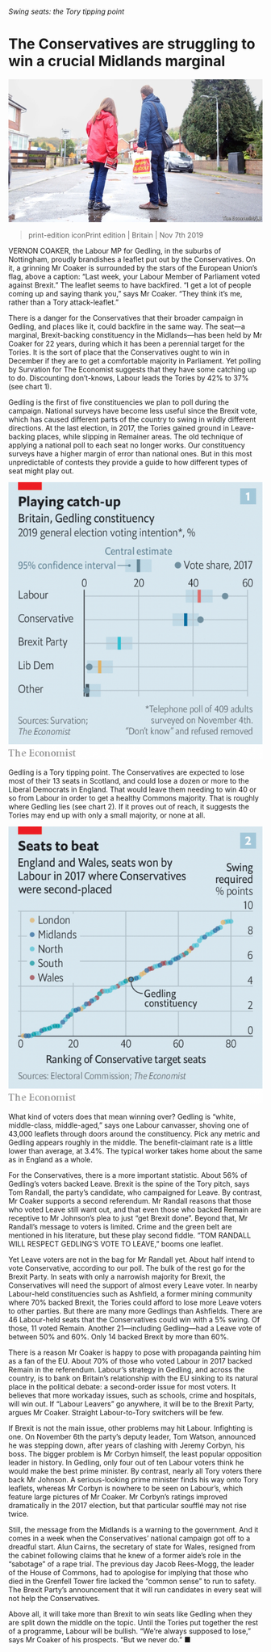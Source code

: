 ###### Swing seats: the Tory tipping point

# The Conservatives are struggling to win a crucial Midlands marginal 

![image](images/20191109_brp004.jpg) 

> print-edition iconPrint edition | Britain | Nov 7th 2019 

VERNON COAKER, the Labour MP for Gedling, in the suburbs of Nottingham, proudly brandishes a leaflet put out by the Conservatives. On it, a grinning Mr Coaker is surrounded by the stars of the European Union’s flag, above a caption: “Last week, your Labour Member of Parliament voted against Brexit.” The leaflet seems to have backfired. “I get a lot of people coming up and saying thank you,” says Mr Coaker. “They think it’s me, rather than a Tory attack-leaflet.” 

There is a danger for the Conservatives that their broader campaign in Gedling, and places like it, could backfire in the same way. The seat—a marginal, Brexit-backing constituency in the Midlands—has been held by Mr Coaker for 22 years, during which it has been a perennial target for the Tories. It is the sort of place that the Conservatives ought to win in December if they are to get a comfortable majority in Parliament. Yet polling by Survation for The Economist suggests that they have some catching up to do. Discounting don’t-knows, Labour leads the Tories by 42% to 37% (see chart 1). 

Gedling is the first of five constituencies we plan to poll during the campaign. National surveys have become less useful since the Brexit vote, which has caused different parts of the country to swing in wildly different directions. At the last election, in 2017, the Tories gained ground in Leave-backing places, while slipping in Remainer areas. The old technique of applying a national poll to each seat no longer works. Our constituency surveys have a higher margin of error than national ones. But in this most unpredictable of contests they provide a guide to how different types of seat might play out. 

![image](images/20191109_brc902.png) 

Gedling is a Tory tipping point. The Conservatives are expected to lose most of their 13 seats in Scotland, and could lose a dozen or more to the Liberal Democrats in England. That would leave them needing to win 40 or so from Labour in order to get a healthy Commons majority. That is roughly where Gedling lies (see chart 2). If it proves out of reach, it suggests the Tories may end up with only a small majority, or none at all. 

![image](images/20191109_brc466.png) 

What kind of voters does that mean winning over? Gedling is “white, middle-class, middle-aged,” says one Labour canvasser, shoving one of 43,000 leaflets through doors around the constituency. Pick any metric and Gedling appears roughly in the middle. The benefit-claimant rate is a little lower than average, at 3.4%. The typical worker takes home about the same as in England as a whole. 

For the Conservatives, there is a more important statistic. About 56% of Gedling’s voters backed Leave. Brexit is the spine of the Tory pitch, says Tom Randall, the party’s candidate, who campaigned for Leave. By contrast, Mr Coaker supports a second referendum. Mr Randall reasons that those who voted Leave still want out, and that even those who backed Remain are receptive to Mr Johnson’s plea to just “get Brexit done”. Beyond that, Mr Randall’s message to voters is limited. Crime and the green belt are mentioned in his literature, but these play second fiddle. “TOM RANDALL WILL RESPECT GEDLING’S VOTE TO LEAVE,” booms one leaflet. 

Yet Leave voters are not in the bag for Mr Randall yet. About half intend to vote Conservative, according to our poll. The bulk of the rest go for the Brexit Party. In seats with only a narrowish majority for Brexit, the Conservatives will need the support of almost every Leave voter. In nearby Labour-held constituencies such as Ashfield, a former mining community where 70% backed Brexit, the Tories could afford to lose more Leave voters to other parties. But there are many more Gedlings than Ashfields. There are 46 Labour-held seats that the Conservatives could win with a 5% swing. Of those, 11 voted Remain. Another 21—including Gedling—had a Leave vote of between 50% and 60%. Only 14 backed Brexit by more than 60%. 

There is a reason Mr Coaker is happy to pose with propaganda painting him as a fan of the EU. About 70% of those who voted Labour in 2017 backed Remain in the referendum. Labour’s strategy in Gedling, and across the country, is to bank on Britain’s relationship with the EU sinking to its natural place in the political debate: a second-order issue for most voters. It believes that more workaday issues, such as schools, crime and hospitals, will win out. If “Labour Leavers” go anywhere, it will be to the Brexit Party, argues Mr Coaker. Straight Labour-to-Tory switchers will be few. 

If Brexit is not the main issue, other problems may hit Labour. Infighting is one. On November 6th the party’s deputy leader, Tom Watson, announced he was stepping down, after years of clashing with Jeremy Corbyn, his boss. The bigger problem is Mr Corbyn himself, the least popular opposition leader in history. In Gedling, only four out of ten Labour voters think he would make the best prime minister. By contrast, nearly all Tory voters there back Mr Johnson. A serious-looking prime minister finds his way onto Tory leaflets, whereas Mr Corbyn is nowhere to be seen on Labour’s, which feature large pictures of Mr Coaker. Mr Corbyn’s ratings improved dramatically in the 2017 election, but that particular soufflé may not rise twice. 

Still, the message from the Midlands is a warning to the government. And it comes in a week when the Conservatives’ national campaign got off to a dreadful start. Alun Cairns, the secretary of state for Wales, resigned from the cabinet following claims that he knew of a former aide’s role in the “sabotage” of a rape trial. The previous day Jacob Rees-Mogg, the leader of the House of Commons, had to apologise for implying that those who died in the Grenfell Tower fire lacked the “common sense” to run to safety. The Brexit Party’s announcement that it will run candidates in every seat will not help the Conservatives. 

Above all, it will take more than Brexit to win seats like Gedling when they are split down the middle on the topic. Until the Tories put together the rest of a programme, Labour will be bullish. “We’re always supposed to lose,” says Mr Coaker of his prospects. “But we never do.” ■ 

